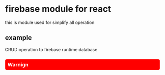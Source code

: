 # firebase module for react 

this is module used for simplify all operation 
## example

CRUD operation to firebase runtime database
<style>
 .war{
    padding:0.5rem;
    background-color:red;
    color:white;
    border-radius:0.4rem;
 }
</style>
<h3 class="war">Warnign</h3>
